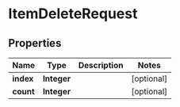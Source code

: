 

# ItemDeleteRequest


## Properties

| Name | Type | Description | Notes |
|------------ | ------------- | ------------- | -------------|
|**index** | **Integer** |  |  [optional] |
|**count** | **Integer** |  |  [optional] |



